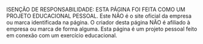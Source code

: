 ISENÇÃO DE RESPONSABILIDADE: ESTA PÁGINA FOI FEITA COMO UM PROJETO EDUCACIONAL PESSOAL. Este NÃO é o site oficial da empresa ou marca identificada na página. O criador desta página NÃO é afiliado à empresa ou marca de forma alguma. Esta página é um projeto pessoal feito em conexão com um exercício educacional.